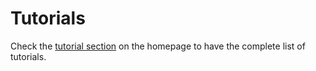 Tutorials
=========

Check the [tutorial section](https://github.com/ThmX/RaspBot#tutorials) on the homepage to have the complete list of tutorials.
